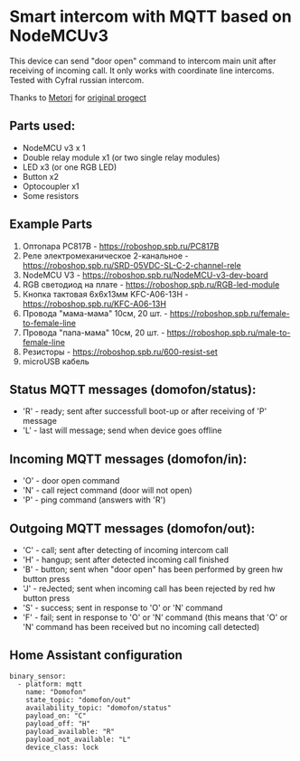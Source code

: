 # Smart intercom with MQTT based on NodeMCUv3

This device can send "door open" command to intercom main unit after receiving of incoming call. It only works with coordinate line intercoms. Tested with Cyfral russian intercom.

Thanks to [Metori](https://github.com/Metori) for [original progect](https://github.com/Metori/mqtt_domofon)

## Parts used:
* NodeMCU v3 x 1
* Double relay module x1 (or two single relay modules)
* LED x3 (or one RGB LED)
* Button x2
* Optocoupler x1
* Some resistors

## Example Parts
1. Оптопара PC817B - https://roboshop.spb.ru/PC817B
2. Реле электромеханическое 2-канальное - https://roboshop.spb.ru/SRD-05VDC-SL-C-2-channel-rele
3. NodeMCU V3 - https://roboshop.spb.ru/NodeMCU-v3-dev-board
4. RGB светодиод на плате - https://roboshop.spb.ru/RGB-led-module
5. Кнопка тактовая 6х6х13мм KFC-A06-13H - https://roboshop.spb.ru/KFC-A06-13H
6. Провода "мама-мама" 10см, 20 шт. - https://roboshop.spb.ru/female-to-female-line
7. Провода "папа-мама" 10см, 20 шт. - https://roboshop.spb.ru/male-to-female-line
8. Резисторы - https://roboshop.spb.ru/600-resist-set
9. microUSB кабель

## Status MQTT messages (domofon/status):
* 'R' - ready; sent after successfull boot-up or after receiving of 'P' message
* 'L' - last will message; send when device goes offline

## Incoming MQTT messages (domofon/in):
* 'O' - door open command
* 'N' - call reject command (door will not open)
* 'P' - ping command (answers with 'R')

## Outgoing MQTT messages (domofon/out):
* 'C' - call; sent after detecting of incoming intercom call
* 'H' - hangup; sent after detected incoming call finished
* 'B' - button; sent when "door open" has been performed by green hw button press
* 'J' - reJected; sent when incoming call has been rejected by red hw button press
* 'S' - success; sent in response to 'O' or 'N' command
* 'F' - fail; sent in response to 'O' or 'N' command (this means that 'O' or 'N' command has been received but no incoming call detected)

## Home Assistant configuration
```
binary_sensor:
  - platform: mqtt
    name: "Domofon"
    state_topic: "domofon/out"
    availability_topic: "domofon/status"
    payload_on: "C"
    payload_off: "H"
    payload_available: "R"
    payload_not_available: "L"
    device_class: lock
```
